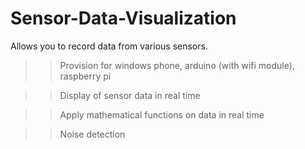 # Sensor-Data-Visualization

Allows you to record data from various sensors.
>> Provision for windows phone, arduino (with wifi module), raspberry pi

>> Display of sensor data in real time

>> Apply mathematical functions on data in real time

>> Noise detection
